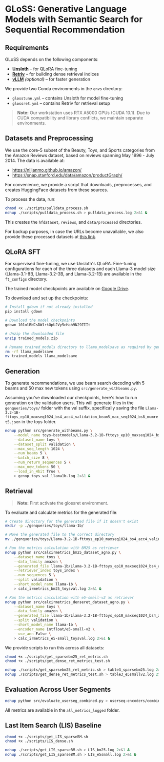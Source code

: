 # GLoSS: Generative Language Models with Semantic Search for Sequential Recommendation

## Requirements

GLoSS depends on the following components:

- **[Unsloth](https://github.com/unslothai/unsloth)** – for QLoRA fine-tuning
- **[Retriv](https://github.com/AmenRa/retriv)** – for building dense retrieval indices
- **[vLLM](https://github.com/vllm-project/vllm)** *(optional)* – for faster generation

We provide two Conda environments in the `envs` directory:
- `glosstune.yml` – contains Unsloth for model fine-tuning
- `glossret.yml` – contains Retriv for retrieval setup

> **Note:** Our workstation uses RTX A5000 GPUs (CUDA 10.1). Due to CUDA compatibility and library conflicts, we maintain separate environments.

## Datasets and Preprocessing

We use the core-5 subset of the Beauty, Toys, and Sports categories from the Amazon Reviews dataset, based on reviews spanning May 1996 - July 2014. The data is available at:
- https://nijianmo.github.io/amazon/
- https://snap.stanford.edu/data/amazon/productGraph/

For convenience, we provide a script that downloads, preprocesses, and creates HuggingFace datasets from these sources.

To process the data, run:
```bash
chmod +x ./scripts/pulldata_process.sh
nohup ./scripts/pulldata_process.sh > pulldata_process.log 2>&1 &
```

This creates the `hfdataset`, `reviews`, and `data/processed` directories.

For backup purposes, in case the URLs become unavailable, we also provide these processed datasets at [this link](https://drive.google.com/file/d/1nYleGIZA2gBp9VfFLS6PiFc0myaKldlK/view?usp=drive_link).

## QLoRA SFT

For supervised fine-tuning, we use Unsloth's QLoRA. Fine-tuning configurations for each of the three datasets and each Llama-3 model size (Llama-3.1-8B, Llama-3.2-3B, and Llama-3.2-1B) are available in the `ft_configs` directory.

The trained model checkpoints are available on [Google Drive](https://drive.google.com/file/d/101olRNCsDW1rkOpUJVy5cHah9N29ZIIt/view?usp=drive_link).

To download and set up the checkpoints:
```bash
# Install gdown if not already installed
pip install gdown

# Download the model checkpoints
gdown 101olRNCsDW1rkOpUJVy5cHah9N29ZIIt

# Unzip the downloaded file
unzip trained_models.zip

# Rename trained_models directory to llama_modelsave as required by gen_withbeams
rm -rf llama_modelsave
mv trained_models llama_modelsave
```

## Generation

To generate recommendations, we use beam search decoding with 5 beams and 50 max new tokens using `src/generate_withbeams.py`.

Assuming you've downloaded our checkpoints, here's how to run generation on the validation users. This will generate files in the `genqueries/toys/` folder with the val suffix, specifically saving the file `Llama-3.2-1B-fttoys_ep10_maxseq1024_bs4_acc4_validation_beam5_max_seq1024_bs8_numret5.json` in the toys folder.

```bash
nohup python src/generate_withbeams.py \
    --model_name toys-bestmodels/Llama-3.2-1B-fttoys_ep10_maxseq1024_bs4_acc4 \
    --dataset_name toys \
    --dataset_split validation \
    --max_seq_length 1024 \
    --num_beams 5 \
    --batch_size 8 \
    --num_return_sequences 5 \
    --max_new_tokens 50 \
    --load_in_4bit True \
    > genop_toys_val_llama1b.log 2>&1 &
```

## Retrieval

> **Note:** First activate the glossret environment.

To evaluate and calculate metrics for the generated file:

```bash
# Create directory for the generated file if it doesn't exist
mkdir -p ./genqueries/toys/llama-1b/

# Move the generated file to the correct directory
mv ./genqueries/toys/Llama-3.2-1B-fttoys_ep10_maxseq1024_bs4_acc4_validation_beam5_max_seq1024_bs8_numret5.json ./genqueries/toys/llama-1b/

# Run the metrics calculation with BM25 as retriever
nohup python src/calcirmetrics_bm25_dataset_agno.py \
    --dataset_name toys \
    --data_family amazon \
    --generated_file llama-1b/Llama-3.2-1B-fttoys_ep10_maxseq1024_bs4_acc4_validation_beam5_max_seq1024_bs8_numret5.json \
    --retriever_index toys_index \
    --num_sequences 5 \
    --split validation \
    --short_model_name llama-1b \
    > calc_irmetrics_bm25_toysval.log 2>&1 &

# Run the metrics calculation with e5-small-v2 as retriever
nohup python src/calcirmetrics_denseret_dataset_agno.py \
    --dataset_name toys \
    --data_family amazon \
    --generated_file llama-1b/Llama-3.2-1B-fttoys_ep10_maxseq1024_bs4_acc4_validation_beam5_max_seq1024_bs8_numret5.json \
    --split validation \
    --short_model_name llama-1b \
    --encoder_name intfloat/e5-small-v2 \
    --use_ann False \
    > calc_irmetrics_e5-small_toysval.log 2>&1 &
```

We provide scripts to run this across all datasets:

```bash
chmod +x ./scripts/get_sparsebm25_ret_metric.sh
chmod +x ./scripts/get_dense_ret_metrics_test.sh

nohup ./scripts/get_sparsebm25_ret_metric.sh > table3_sparsebm25.log 2>&1 &
nohup ./scripts/get_dense_ret_metrics_test.sh > table3_e5smallv2.log 2>&1 &
```

## Evaluation Across User Segments

```bash
nohup python src/evaluate_userseg_combined.py > userseq-encoders/combined_final.log
```

All metrics are available in the `all_metrics_logged` folder.

## Last Item Search (LIS) Baseline

```bash
chmod +x ./scripts/get_LIS_sparseBM.sh
chmod +x ./scripts/LIS_dense.sh

nohup ./scripts/get_LIS_sparseBM.sh > LIS_bm25.log 2>&1 &
nohup ./scripts/get_LIS_sparseBM.sh > LIS_e5small.log 2>&1 &
```

